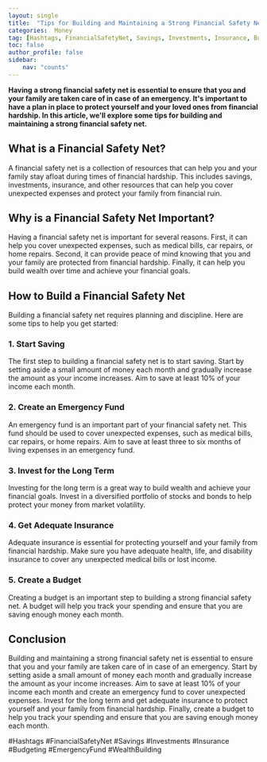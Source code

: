 ```yaml
---
layout: single
title:  "Tips for Building and Maintaining a Strong Financial Safety Net"
categories:  Money
tag: [Hashtags, FinancialSafetyNet, Savings, Investments, Insurance, Budgeting, EmergencyFund, WealthBuilding, ]
toc: false
author_profile: false
sidebar:
    nav: "counts"
---
```

    
**Having a strong financial safety net is essential to ensure that you and your family are taken care of in case of an emergency. It's important to have a plan in place to protect yourself and your loved ones from financial hardship. In this article, we'll explore some tips for building and maintaining a strong financial safety net.**

## What is a Financial Safety Net?

A financial safety net is a collection of resources that can help you and your family stay afloat during times of financial hardship. This includes savings, investments, insurance, and other resources that can help you cover unexpected expenses and protect your family from financial ruin.

## Why is a Financial Safety Net Important?

Having a financial safety net is important for several reasons. First, it can help you cover unexpected expenses, such as medical bills, car repairs, or home repairs. Second, it can provide peace of mind knowing that you and your family are protected from financial hardship. Finally, it can help you build wealth over time and achieve your financial goals.

## How to Build a Financial Safety Net

Building a financial safety net requires planning and discipline. Here are some tips to help you get started:

### 1. Start Saving

The first step to building a financial safety net is to start saving. Start by setting aside a small amount of money each month and gradually increase the amount as your income increases. Aim to save at least 10% of your income each month.

### 2. Create an Emergency Fund

An emergency fund is an important part of your financial safety net. This fund should be used to cover unexpected expenses, such as medical bills, car repairs, or home repairs. Aim to save at least three to six months of living expenses in an emergency fund.

### 3. Invest for the Long Term

Investing for the long term is a great way to build wealth and achieve your financial goals. Invest in a diversified portfolio of stocks and bonds to help protect your money from market volatility.

### 4. Get Adequate Insurance

Adequate insurance is essential for protecting yourself and your family from financial hardship. Make sure you have adequate health, life, and disability insurance to cover any unexpected medical bills or lost income.

### 5. Create a Budget

Creating a budget is an important step to building a strong financial safety net. A budget will help you track your spending and ensure that you are saving enough money each month.

## Conclusion

Building and maintaining a strong financial safety net is essential to ensure that you and your family are taken care of in case of an emergency. Start by setting aside a small amount of money each month and gradually increase the amount as your income increases. Aim to save at least 10% of your income each month and create an emergency fund to cover unexpected expenses. Invest for the long term and get adequate insurance to protect yourself and your family from financial hardship. Finally, create a budget to help you track your spending and ensure that you are saving enough money each month.

#Hashtags
#FinancialSafetyNet #Savings #Investments #Insurance #Budgeting #EmergencyFund #WealthBuilding